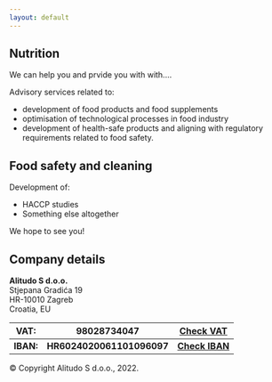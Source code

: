```yaml
---
layout: default
---
```

## Nutrition

We can help you and prvide you with with....

Advisory services related to:
*  development of food products and food supplements
*  optimisation of technological processes in food industry
*  development of health-safe products and aligning with regulatory requirements related to food safety.

## Food safety and cleaning

Development of:
*  HACCP studies
*  Something else altogether

We hope to see you!

## Company details

**Alitudo S d.o.o.**  
Stjepana Gradića 19  
HR-10010 Zagreb  
Croatia, EU  
  

| VAT:  | 98028734047           | [Check VAT](https://sudreg.pravosudje.hr/)   |
|-------|-----------------------|:--------------------------------------------:|
| **IBAN:** | **HR6024020061101096097** | **[Check IBAN](https://iban.com.hr/ts/5591678)** |
  

© Copyright Alitudo S d.o.o., 2022.
